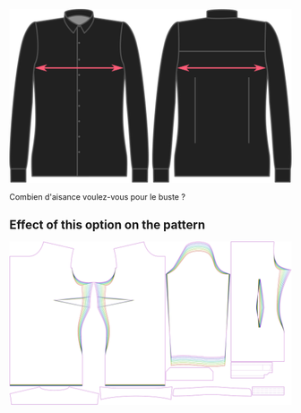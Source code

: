![Aisance de poitrine](chestease.svg)

Combien d'aisance voulez-vous pour le buste ?


## Effect of this option on the pattern
![This image shows the effect of this option by superimposing several variants that have a different value for this option](simone_chestease_sample.svg "Effect of this option on the pattern")
